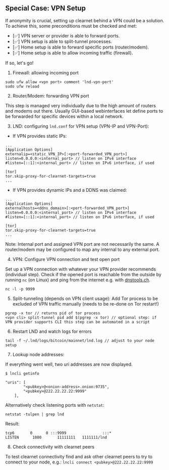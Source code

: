 ## **Special Case: VPN Setup** ##
If anonymity is crucial, setting up clearnet behind a VPN could be a solution. To achieve this, some preconditions must be checked and met:

- [✅] VPN server or provider is able to forward ports.
- [✅] VPN setup is able to split-tunnel processes.
- [✅] Home setup is able to forward specific ports (router/modem).
- [✅] Home setup is able to allow incoming traffic (firewall).

If so, let's go!

1. Firewall: allowing incoming port
````
sudo ufw allow <vpn port> comment 'lnd-vpn-port'
sudo ufw reload
````
2. Router/Modem: forwarding VPN port

This step is managed very individually due to the high amount of routers and modems out there. Usually GUI-based webinterfaces let define ports to be forwarded for specific devices within a local network.

3. LND: configuring `lnd.conf` for VPN setup (VPN-IP and VPN-Port):
 - If VPN provides static IPs: 
````
...
[Application Options]
externalip=<static_VPN_IP>[:<port-forwarded_VPN_port>]
listen=0.0.0.0:<internal_port> // listen on IPv4 interface
#listen=[::1]:<internal_port> // listen on IPv6 interface, if used

[tor]
tor.skip-proxy-for-clearnet-targets=true
...
````
 - If VPN provides dynamic IPs and a DDNS was claimed: 
````
...
[Application Options]
externalhosts=<ddns_domain>[:<port-forwarded_VPN_port>]
listen=0.0.0.0:<internal_port> // listen on IPv4 interface
#listen=[::1]:<internal_port> // listen on IPv6 interface, if used

[tor]
tor.skip-proxy-for-clearnet-targets=true
...
````
Note: Internal port and assigned VPN port are not necessarily the same. A router/modem may be configured to map any internal to any external port.

4. VPN: Configure VPN connection and test open port

Set up a VPN connection with whatever your VPN provider recommends (individual step). Check if the opened port is reachable from the outside by running `nc` (on Linux) and ping from the internet e.g. with [dnstools.ch](http://en.dnstools.ch/port-scan.html).
````
nc -l -p 9999
````


5. Split-tunneling (depends on VPN client usage): Add Tor process to be excluded of VPN traffic manually (needs to be re-done on Tor restart!)
````
pgrep -x tor // returns pid of tor process
<vpn cli> split-tunnel pid add $(pgrep -x tor) // optional step: if VPN provider supports CLI this step can be automated in a script
````

6. Restart LND and watch logs for errors
````
tail -f ~/.lnd/logs/bitcoin/mainnet/lnd.log // adjust to your node setup
````

7. Lookup node addresses:

If everything went well, two uri addresses are now displayed. 
````
$ lncli getinfo

"uris": [
        "<pubkey>@<onion-address>.onion:9735",
        "<pubkey>@222.22.22.22:9999"
    ],
````
Alternatively check listening ports with `netstat`:
````
netstat -tulpen | grep lnd
````
Result:
````
tcp6       0      0 :::9999                :::*                    LISTEN      1000       11111111   1111111/lnd
````

8. Check connectivity with clearnet peers

To test clearnet connectivity find and ask other clearnet peers to try to connect to your node, e.g.: `lncli connect <pubkey>@222.22.22.22:9999`
